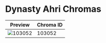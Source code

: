 # Dynasty Ahri Chromas

| Preview | Chroma ID |
|---------|-----------|
| ![103052](https://raw.communitydragon.org/latest/plugins/rcp-be-lol-game-data/global/default/v1/champion-chroma-images/103/103052.png) | 103052 |